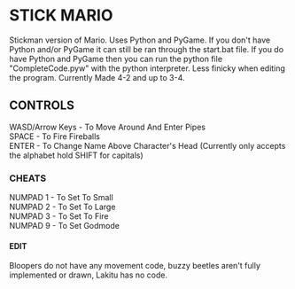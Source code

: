 # STICK MARIO
Stickman version of Mario. Uses Python and PyGame.
If you don't have Python and/or PyGame it can still be ran through the start.bat file.
If you do have Python and PyGame then you can run the python file "CompleteCode.pyw" with the python interpreter.
Less finicky when editing the program. Currently Made 4-2 and up to 3-4.

## CONTROLS
WASD/Arrow Keys - To Move Around And Enter Pipes <br />
SPACE           - To Fire Fireballs <br />
ENTER           - To Change Name Above Character's Head (Currently only accepts the alphabet hold SHIFT for capitals)
### CHEATS
NUMPAD 1        - To Set To Small <br />
NUMPAD 2        - To Set To Large <br />
NUMPAD 3        - To Set To Fire <br />
NUMPAD 9        - To Set Godmode

#### EDIT
Bloopers do not have any movement code, buzzy beetles aren't fully implemented or drawn, Lakitu has no code.
